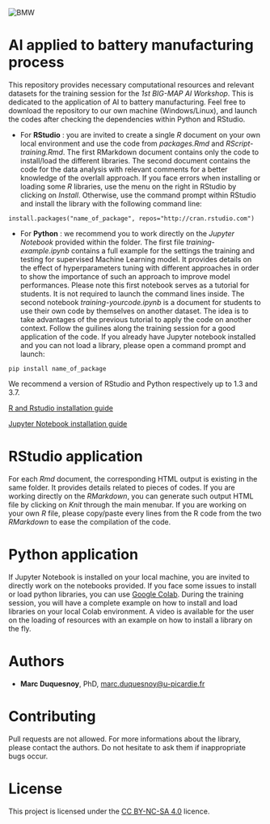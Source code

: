 ![BMW](https://user-images.githubusercontent.com/50483699/150541294-2b2f17ca-1f50-4770-9378-cedca189b493.png)


AI applied to battery manufacturing process
========================================================

This repository provides necessary computational resources and relevant datasets
for the training session for the _1st BIG-MAP AI Workshop_. This is dedicated to the 
application of AI to battery manufacturing. Feel free to download the repository
to our own machine (Windows/Linux), and launch the codes after checking the dependencies
within Python and RStudio.

- For __RStudio__ : you are invited to create a single *R* document on your own local
environment and use the code from *packages.Rmd* and *RScript-training.Rmd*.
The first RMarkdown document contains only the code to install/load the different libraries. The second document contains the code for the data analysis with relevant comments
for a better knowledge of the overlall approach. If you face errors when installing or loading some _R_
libraries, use the menu on the right in RStudio by clicking on _Install_. Otherwise, use the command prompt within RStudio and install the library with the following command line:

```commandline
install.packages("name_of_package", repos="http://cran.rstudio.com")
```
 
- For __Python__ : we recommend you to work directly on the *Jupyter Notebook* provided
within the folder. The first file *training-example.ipynb* contains a full example
for the settings the training and testing for supervised Machine Learning model. It provides
details on the effect of hyperparameters tuning with different approaches in order
to show the importance of such an approach to improve model performances. Please note this first notebook serves as 
a tutorial for students. It is not required to launch the command lines inside. The second notebook
*training-yourcode.ipynb* is a document for students to use their own code by themselves on another
dataset. The idea is to take advantages of the previous tutorial to apply the code on 
another context. Follow the guilines along the training session for a good application of the code. If you already have 
Jupyter notebook installed and you can not load a library, please open a command prompt and launch:

```commandline
pip install name_of_package
```

We recommend a version of RStudio and Python respectively up to 1.3 and 3.7.

[R and Rstudio installation guide](https://courses.edx.org/courses/UTAustinX/UT.7.01x/3T2014/56c5437b88fa43cf828bff5371c6a924/)

[Jupyter Notebook installation guide](https://docs.jupyter.org/en/latest/install/notebook-classic.html)

RStudio application
=======================================================
For each *Rmd* document, the corresponding HTML output is existing in the same folder. It provides details related to pieces 
of codes. If you are working directly on the *RMarkdown*, you can generate such output HTML
file by clicking on *Knit* through the main menubar. If you are working on your own 
*R* file, please copy/paste every lines from the R code from the two *RMarkdown* to ease the 
compilation of the code.


Python application
========================================================
If Jupyter Notebook is installed on your local machine, you are invited to directly work on the
notebooks provided. If you face some issues to install or load python libraries, you can
use [Google Colab](https://colab.research.google.com/?utm_source=scs-index). During the training session, 
you will have a complete example on how to install and load libraries on your local Colab environment. A video
is available for the user on the loading of resources with an example on how to install a library on the fly.

 Authors
 ========================================================
  - **Marc Duquesnoy**, PhD, marc.duquesnoy@u-picardie.fr
  
 Contributing 
========================================================

 Pull requests are not allowed. For more informations about the library, please contact the authors. Do not hesitate to ask them if inappropriate bugs occur.
 
 License
========================================================
This project is licensed under the [CC BY-NC-SA 4.0](https://creativecommons.org/licenses/by-nc-sa/4.0/) licence.






